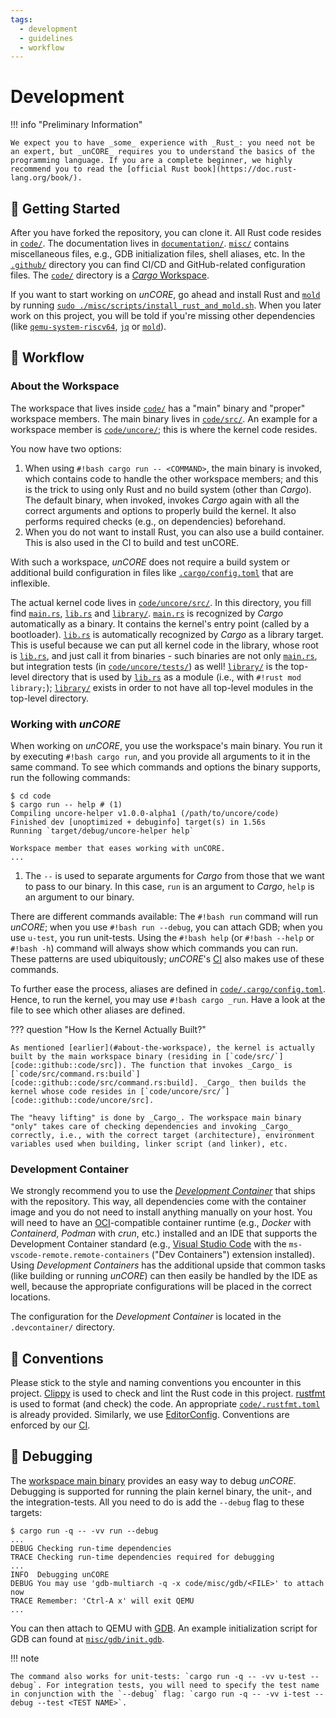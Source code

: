 ```yaml
---
tags:
  - development
  - guidelines
  - workflow
---
```


# Development

!!! info "Preliminary Information"

    We expect you to have _some_ experience with _Rust_: you need not be an expert, but _unCORE_ requires you to understand the basics of the programming language. If you are a complete beginner, we highly recommend you to read the [official Rust book](https://doc.rust-lang.org/book/).

## :rocket: Getting Started

After you have forked the repository, you can clone it. All Rust code resides in [`code/`][code::github::code/]. The documentation lives in [`documentation/`][code::github::documentation/]. [`misc/`][code::github::misc/] contains miscellaneous files, e.g., GDB initialization files, shell aliases, etc. In the [`.github/`][code::github::.github/] directory you can find CI/CD and GitHub-related configuration files. The [`code/`][code::github::code/] directory is a [_Cargo_ Workspace][www::docs::cargo-workspace].

If you want to start working on _unCORE_, go ahead and install Rust and [`mold`][www::github::mold] by running [`sudo ./misc/scripts/install_rust_and_mold.sh`][code::github::misc/scripts/install-rust.sh]. When you later work on this project, you will be told if you're missing other dependencies (like [`qemu-system-riscv64`][www::homepage::qemu-riscv], [`jq`][www::homepage::jq] or [`mold`][www::github::mold]).

## :toolbox: Workflow

### About the Workspace

The workspace that lives inside [`code/`][code::github::code/] has a "main" binary and "proper" workspace members. The main binary lives in [`code/src/`][code::github::code/src]. An example for a workspace member is [`code/uncore/`][code::github::code/uncore]; this is where the kernel code resides.

You now have two options:

1. When using `#!bash cargo run -- <COMMAND>`, the main binary is invoked, which contains code to handle the other workspace members; and this is the trick to using only Rust and no build system (other than _Cargo_). The default binary, when invoked, invokes _Cargo_ again with all the correct arguments and options to properly build the kernel. It also performs required checks (e.g., on dependencies) beforehand.
2. When you do not want to install Rust, you can also use a build container. This is also used in the CI to build and test unCORE.

With such a workspace, _unCORE_ does not require a build system or additional build configuration in files like [`.cargo/config.toml`][www::documentation::cargo::configuration] that are inflexible.

The actual kernel code lives in [`code/uncore/src/`][code::github::code/uncore/src]. In this directory, you fill find [`main.rs`][code::github::code/uncore/src/main.rs], [`lib.rs`][code::github::code/uncore/src/lib.rs] and [`library/`][code::github::code/uncore/src/library/]. [`main.rs`][code::github::code/uncore/src/main.rs] is recognized by _Cargo_ automatically as a binary. It contains the kernel's entry point (called by a bootloader). [`lib.rs`][code::github::code/uncore/src/lib.rs] is automatically recognized by _Cargo_ as a library target. This is useful because we can put all kernel code in the library, whose root is [`lib.rs`][code::github::code/uncore/src/lib.rs], and just call it from binaries - such binaries are not only [`main.rs`][code::github::code/uncore/src/main.rs], but integration tests (in [`code/uncore/tests/`][code::github::code/uncore/tests/]) as well! [`library/`][code::github::code/uncore/src/library/] is the top-level directory that is used by [`lib.rs`][code::github::code/uncore/src/lib.rs] as a module (i.e., with `#!rust mod library;`); [`library/`][code::github::code/uncore/src/library/] exists in order to not have all top-level modules in the top-level directory.

### Working with _unCORE_

When working on _unCORE_, you use the workspace's main binary. You run it by executing `#!bash cargo run`, and you provide all arguments to it in the same command. To see which commands and options the binary supports, run the following commands:

```console
$ cd code
$ cargo run -- help # (1)
Compiling uncore-helper v1.0.0-alpha1 (/path/to/uncore/code)
Finished dev [unoptimized + debuginfo] target(s) in 1.56s
Running `target/debug/uncore-helper help`

Workspace member that eases working with unCORE.
...
```

1. The `--` is used to separate arguments for _Cargo_ from those that we want to pass to our binary. In this case, `run` is an argument to _Cargo_, `help` is an argument to our binary.

There are different commands available: The `#!bash run` command will run _unCORE_; when you use `#!bash run --debug`, you can attach GDB; when you use `u-test`, you run unit-tests. Using the `#!bash help` (or `#!bash --help` or `#!bash -h`) command will always show which commands you can run. These patterns are used ubiquitously; _unCORE_'s [CI][docs::ci] also makes use of these commands.

To further ease the process, aliases are defined in [`code/.cargo/config.toml`][code::github::code/.cargo/config.toml]. Hence, to run the kernel, you may use `#!bash cargo _run`. Have a look at the file to see which other aliases are defined.

??? question "How Is the Kernel Actually Built?"

    As mentioned [earlier](#about-the-workspace), the kernel is actually built by the main workspace binary (residing in [`code/src/`][code::github::code/src]). The function that invokes _Cargo_ is [`code/src/command.rs:build`][code::github::code/src/command.rs:build]. _Cargo_ then builds the kernel whose code resides in [`code/uncore/src/`][code::github::code/uncore/src].

    The "heavy lifting" is done by _Cargo_. The workspace main binary "only" takes care of checking dependencies and invoking _Cargo_ correctly, i.e., with the correct target (architecture), environment variables used when building, linker script (and linker), etc.

### Development Container

We strongly recommend you to use the [_Development Container_][www::development-container] that ships with the repository. This way, all dependencies come with the container image and you do not need to install anything manually on your host. You will need to have an [OCI][www::oci]-compatible container runtime (e.g., _Docker_ with _Containerd_, _Podman_ with _crun_, etc.) installed and an IDE that supports the Development Container standard (e.g., [Visual Studio Code][www::visual-studio-code] with the `ms-vscode-remote.remote-containers` ("Dev Containers") extension installed). Using _Development Containers_ has the additional upside that common tasks (like building or running _unCORE_) can then easily be handled by the IDE as well, because the appropriate configurations will be placed in the correct locations.

The configuration for the _Development Container_ is located in the `.devcontainer/` directory.

## :compass: Conventions

Please stick to the style and naming conventions you encounter in this project. [Clippy][www::github::clippy] is used to check and lint the Rust code in this project. [rustfmt][www::github::rustfmt] is used to format (and check) the code. An appropriate [`code/.rustfmt.toml`][code::github::code/.rustfmt.toml] is already provided. Similarly, we use [EditorConfig][www::homepage::editorconfig]. Conventions are enforced by our [CI][docs::ci].

## :fire_extinguisher: Debugging

The [workspace main binary](#about-the-workspace) provides an easy way to debug _unCORE_. Debugging is supported for running the plain kernel binary, the unit-, and the integration-tests. All you need to do is add the `--debug` flag to these targets:

```console
$ cargo run -q -- -vv run --debug
...
DEBUG Checking run-time dependencies
TRACE Checking run-time dependencies required for debugging
...
INFO  Debugging unCORE
DEBUG You may use 'gdb-multiarch -q -x code/misc/gdb/<FILE>' to attach now
TRACE Remember: 'Ctrl-A x' will exit QEMU
...
```

You can then attach to QEMU with [GDB][www::homepage::gdb]. An example initialization script for GDB can found at [`misc/gdb/init.gdb`][code::github::misc/gdb/init.txt].

!!! note

    The command also works for unit-tests: `cargo run -q -- -vv u-test --debug`. For integration tests, you will need to specify the test name in conjunction with the `--debug` flag: `cargo run -q -- -vv i-test --debug --test <TEST NAME>`.

[//]: # (Links)

[code::github::code/]: https://github.com/georglauterbach/uncore/blob/master/code/
[code::github::documentation/]: https://github.com/georglauterbach/uncore/blob/master/documentation/
[code::github::misc/]: https://github.com/georglauterbach/uncore/blob/master/misc/
[code::github::.github/]: https://github.com/georglauterbach/uncore/blob/master/.github/
[www::docs::cargo-workspace]: https://doc.rust-lang.org/book/ch14-03-cargo-workspaces.html
[www::github::mold]: https://github.com/rui314/mold
[code::github::misc/scripts/install-rust.sh]: https://github.com/georglauterbach/uncore/blob/master/misc/scripts/install_rust_and_mold.sh
[www::homepage::qemu-riscv]: https://www.qemu.org/docs/master/system/target-riscv.html
[www::homepage::jq]: https://jqlang.github.io/jq/
[code::github::code/src]: https://github.com/georglauterbach/uncore/tree/master/code/src/
[code::github::code/uncore]: https://github.com/georglauterbach/uncore/tree/master/code/uncore/
[www::documentation::cargo::configuration]: https://doc.rust-lang.org/cargo/reference/config.html
[code::github::code/uncore/src]: https://github.com/georglauterbach/uncore/tree/master/code/uncore/src/
[code::github::code/uncore/src/main.rs]: https://github.com/georglauterbach/uncore/tree/master/code/uncore/src/main.rs
[code::github::code/uncore/src/lib.rs]: https://github.com/georglauterbach/uncore/tree/master/code/uncore/src/lib.rs
[code::github::code/uncore/src/library/]: https://github.com/georglauterbach/uncore/tree/master/code/uncore/src/library/
[code::github::code/uncore/tests/]: https://github.com/georglauterbach/uncore/tree/master/code/uncore/tests/
[code::github::code/.cargo/config.toml]: https://github.com/georglauterbach/uncore/blob/master/code/.cargo/config.toml
[www::development-container]: https://containers.dev/
[www::oci]: https://opencontainers.org/
[www::visual-studio-code]: https://code.visualstudio.com/
[www::github::clippy]: https://github.com/rust-lang/rust-clippy
[www::github::rustfmt]: https://github.com/rust-lang/rustfmt
[code::github::code/.rustfmt.toml]: https://github.com/georglauterbach/uncore/blob/master/code/.rustfmt.toml
[www::homepage::editorconfig]: https://editorconfig.org/
[docs::ci]: ./testing.md#continuous-integration-ci
[www::homepage::gdb]: https://www.sourceware.org/gdb/
[code::github::misc/gdb/init.txt]: https://github.com/georglauterbach/uncore/blob/master/misc/gdb/init.txt
[code::github::code/src/command.rs:build]: https://github.com/georglauterbach/uncore/blob/master/code/src/command.rs#L210
